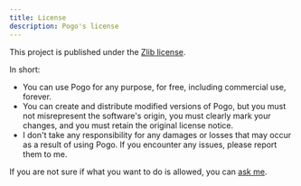 ```yaml
---
title: License
description: Pogo's license
---
```


This project is published under the [Zlib license](https://github.com/pogo-vcs/pogo/blob/main/LICENSE).

In short:

- You can use Pogo for any purpose, for free, including commercial use, forever.
- You can create and distribute modified versions of Pogo, but you must not misrepresent the software's origin, you must clearly mark your changes, and you must retain the original license notice.
- I don't take any responsibility for any damages or losses that may occur as a result of using Pogo. If you encounter any issues, please report them to me.

If you are not sure if what you want to do is allowed, you can [ask me](mailto:support@pogo-vcs.com).
